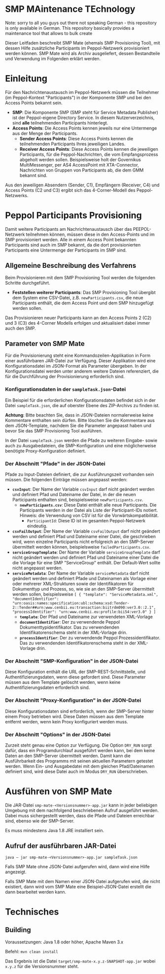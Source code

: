 # SMP MAintenance TEchnology

Note: sorry to all you guys out there not speaking German - this repository is only available in German. This repository basically provides a maintenance tool that allows to bulk create

Dieser Leitfaden beschreibt SMP Mate (ehemals SMP Provisioning Tool), mit dessen Hilfe zusätzliche Participants im Peppol-Netzwerk provisioniert werden können.
SMP Mate wird als Archiv ausgeliefert, dessen Bestandteile und Verwendung im Folgenden erklärt werden.

# Einleitung

Für den Nachrichtenaustausch im Peppol-Netzwerk müssen die Teilnehmer (im Peppol-Kontext "Participants") in der Komponente SMP und bei den Access Points bekannt 
sein.

* **SMP**: Die Komponente SMP (SMP steht für Service Metadata Publisher) ist der Peppol-eigene Directory Service. In diesem Nutzerverzeichnis, sind **alle** teilnehmenden Participants hinterlegt.
* **Access Points**: Die Access Points kennen jeweils nur eine Untermenge aus der Menge der Participants.
    * **Sender Access Points**: Diese Access Points kennen die teilnehmenden Participants Ihres jeweiligen Landes.
    * **Receiver Access Points**: Diese Access Points kennen die jeweiligen Participants, für die Peppol-Nachrichten, die vom Empfangsprozess abgeholt werden sollen. Beispielsweise holt der Governikus MultiMessenger, per AS4 AccessPoint mit XTA-Connector, Nachrichten von Gruppen von Participants ab, die dem GMM bekannt sind.

Aus den jeweiligen Absendern (Sender, C1), Empfängern (Receiver, C4) und Access Points (C2 und C3) ergibt sich das 4-Corner-Modell des Peppol-Netzwerks.

# Peppol Participants Provisioning

Damit weitere Participants am Nachrichtenaustausch über das PEEPOL-Netzwerk teilnehmen können, müssen diese in den Access-Points und im SMP provisioniert werden.
Alle in einem Access Point bekannten Participants sind auch im SMP bekannt, da die dort provisionierten Participants eine Untermenge der Participants im SMP sind.

## Allgemeine Beschreibung des Verfahrens

Beim Provisionieren mit dem SMP Provisioning Tool werden die folgenden Schritte durchgeführt.

* **Feststellen weiterer Participants**: Das SMP Provisioning Tool übergibt dem System eine CSV-Datei, z.B. `newParticipants.csv`, die neue Participants enthält, die dem Access Point und dem SMP hinzugefügt werden sollen.

Das Provisionieren neuer Participants kann an den Access Points 2 (C2) und 3 (C3) des 4-Corner Modells erfolgen und aktualisiert dabei immer auch den SMP.

## Parameter von SMP Mate

Für die Provisionierung steht eine Kommandozeilen-Applikation in Form einer ausführbaren JAR-Datei zur Verfügung.
Dieser Applikation wird eine Konfigurationsdatei im JSON-Format als Parameter übergeben.
In der Konfigurationsdatei werden unter anderem weitere Dateien referenziert, die für die Durchführung der Provisionierung erforderlich sind.

### Konfigurationsdaten in der `sampleTask.json`-Datei

Ein Beispiel für die erforderlichen Konfigurationsdaten befindet sich in der Datei `sampleTask.json`, die auf oberster Ebene des ZIP-Archivs zu finden ist.

**Achtung**: Bitte beachten Sie, dass in JSON-Dateien normalerweise keine Kommentare enthalten sein dürfen.
Bitte löschen Sie die Kommentare aus dem JSON-Template, nachdem Sie die Parameter angepasst haben und bevor Sie das SMP Provisioning Tool ausführen.

In der Datei `sampleTask.json` werden die Pfade zu weiteren Eingabe- sowie auch zu Ausgabedateien, die SMP-Konfiguration und eine möglicherweise
benötigte Proxy-Konfiguration definiert.

### Der Abschnitt "Pfade" in der JSON-Datei

Pfade zu Input-Dateien definiert, die zur Ausführungszeit vorhanden sein müssen. Die folgenden Einträge müssen angepasst werden:

* **`csvInput`**: Der Name der Variable `csvInput` darf nicht geändert werden und definiert Pfad und Dateiname der Datei, in der die neuen Participants enthalten sind, beispielsweise `newParticipants.csv`.
    * **`newParticipants.csv`**: Diese Datei enthält alle neue Participants. Die Participants werden in der Datei als Liste der Participant-IDs notiert. Hinweis: die Verwendung von CSV ist für die Vorwärtskompatibilität.
        * `ParticipantId`: Diese ID ist im gesamten Peppol-Netzwerk eindeutig.
* **`csvFailOutput`**: Der Name der Variable `csvFailOutput` darf nicht geändert werden und definiert Pfad und Dateiname einer Datei, die geschrieben wird, wenn einzelne Participants nicht erfolgreich an den SMP-Server übermittelt werden können, beispielsweise `failedParticipants.csv`.
* **`serviceGroupTemplate`**: Der Name der Variable `serviceGroupTemplate` darf nicht geändert werden und definiert Pfad und Dateiname einer Datei die die Vorlage für eine SMP "ServiceGroup" enthält. Der Default-Wert sollte nicht angepasst werden.
* **`serviceMetadata`**: Der Name der Variable `serviceMetadata` darf nicht geändert werden und definiert Pfade und Dateinamen als Vorlage einer oder mehrerer XML-Strukturen sowie der Identifikatoren für Dokumenttyp und Prozess, so, wie sie an den SMP-Server übermittelt werden sollen, beispielsweise `[ { "template": "ServiceMetadata.xml", "documentIdentifier": "urn:oasis:names:specification:ubl:schema:xsd:Tender-2::Tender##urn:www.cenbii.eu:transaction:biitrdm090:ver3.0::2.1", "processIdentifier": "urn:www.cenbii.eu:profile:bii54:ver3.0" } ]`
    * **`template`**: Der Pfad und Dateiname zur verwendeten XML-Vorlage
    * **`documentIdentifier`**: Der zu verwendende Peppol Dokumenttypidentifikator. Das zu verwendenden Identifikatorenschema steht in der XML-Vorlage drin. 
    * **`processIdentifier`**: Der zu verwendende Peppol Prozessidentifikator. Das zu verwendenden Identifikatorenschema steht in der XML-Vorlage drin.

### Der Abschnitt "SMP-Konfiguration" in der JSON-Datei

Diese Konfiguration enthält die URL der SMP-REST-Schnittstelle, und Authentifizierungsdaten, wenn diese gefordert sind.
Diese Parameter müssen aus dem Template gelöscht werden, wenn keine Authentifizierungsdaten erforderlich sind.

### Der Abschnitt "Proxy-Konfiguration" in der JSON-Datei

Diese Konfigurationsdaten sind erforderlich, wenn der SMP-Server hinter einem Proxy betrieben wird.
Diese Daten müssen aus dem Template entfernt werden, wenn kein Proxy konfiguriert werden muss.

### Der Abschnitt "Options" in der JSON-Datei

Zurzeit steht genau eine Option zur Verfügung.
Die Option `DRY_RUN` sorgt dafür, dass ein Programdurchlauf ausgeführt werden kann, bei dem keine Daten an den SMP-Server übermittelt werden.
Damit kann die Ausführbarkeit des Programms mit seinen aktuellen Parametern getestet werden.
Wenn Ein- und Ausgabedatei mit dem gleichen Pfad/Dateinamen definiert sind, wird diese Datei auch im Modus `DRY_RUN` überschrieben.

# Ausführen von SMP Mate

Die JAR-Datei `smp-mate-<Versionsnummer>-app.jar` kann in jeder beliebigen Umgebung mit dem nachfolgend beschriebenen Aufruf ausgeführt werden.
Dabei muss sichergestellt werden, dass die Pfade und Dateien erreichbar sind, ebenso wie der SMP-Server.

Es muss mindestens Java 1.8 JRE installiert sein. 

## Aufruf der ausführbaren JAR-Datei

```shell
java – jar smp-mate-<Versionsnummer>-app.jar sampleTask.json
```

Falls SMP Mate ohne JSON-Datei aufgerufen wird, dann wird eine Hilfe angezeigt.

Falls SMP Mate mit dem Namen einer JSON-Datei aufgerufen wird, die nicht existiert, dann wird vom SMP Mate eine Beispiel-JSON-Datei erstellt die dann bearbeitet werden kann.

# Technisches

## Building

Voraussetzungen: Java 1.8 oder höher, Apache Maven 3.x

Befehl: `mvn clean install`

Das Ergebnis ist die Datei `target/smp-mate-x.y.z-SNAPSHOT-app.jar` wobei `x.y.z` für die Versionsnummer steht.

